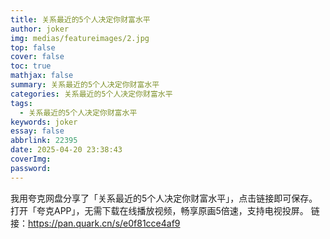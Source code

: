 ```yaml
---
title: 关系最近的5个人决定你财富水平
author: joker
img: medias/featureimages/2.jpg
top: false
cover: false
toc: true
mathjax: false
summary: 关系最近的5个人决定你财富水平
categories: 关系最近的5个人决定你财富水平
tags:
  - 关系最近的5个人决定你财富水平
keywords: joker
essay: false
abbrlink: 22395
date: 2025-04-20 23:38:43
coverImg:
password:
---
```


我用夸克网盘分享了「关系最近的5个人决定你财富水平」，点击链接即可保存。打开「夸克APP」，无需下载在线播放视频，畅享原画5倍速，支持电视投屏。
链接：https://pan.quark.cn/s/e0f81cce4af9
